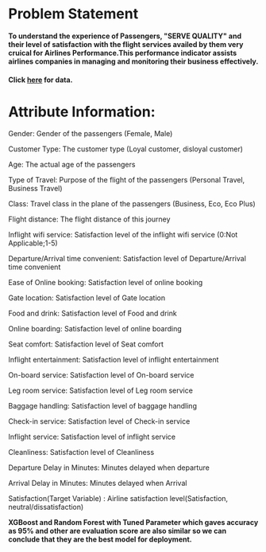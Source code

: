 # Problem Statement
**To understand the experience of Passengers, "SERVE QUALITY" and their level of satisfaction with the flight services availed by them very cruical for Airlines Performance.This performance indicator assists airlines companies in managing and monitoring their business effectively.**

#### Click <a href="https://www.kaggle.com/teejmahal20/airline-passenger-satisfaction">here</a> for data.

# Attribute Information:
Gender: Gender of the passengers (Female, Male)

Customer Type: The customer type (Loyal customer, disloyal customer)

Age: The actual age of the passengers

Type of Travel: Purpose of the flight of the passengers (Personal Travel, Business Travel)

Class: Travel class in the plane of the passengers (Business, Eco, Eco Plus)

Flight distance: The flight distance of this journey

Inflight wifi service: Satisfaction level of the inflight wifi service (0:Not Applicable;1-5)

Departure/Arrival time convenient: Satisfaction level of Departure/Arrival time convenient

Ease of Online booking: Satisfaction level of online booking

Gate location: Satisfaction level of Gate location

Food and drink: Satisfaction level of Food and drink

Online boarding: Satisfaction level of online boarding

Seat comfort: Satisfaction level of Seat comfort

Inflight entertainment: Satisfaction level of inflight entertainment

On-board service: Satisfaction level of On-board service

Leg room service: Satisfaction level of Leg room service

Baggage handling: Satisfaction level of baggage handling

Check-in service: Satisfaction level of Check-in service

Inflight service: Satisfaction level of inflight service

Cleanliness: Satisfaction level of Cleanliness

Departure Delay in Minutes: Minutes delayed when departure

Arrival Delay in Minutes: Minutes delayed when Arrival

Satisfaction(Target Variable) : Airline satisfaction level(Satisfaction, neutral/dissatisfaction)



**XGBoost and Random Forest with Tuned Parameter which gaves accuracy as 95% and other are evaluation score are also similar so we can conclude that 
they are the best model for deployment.**

